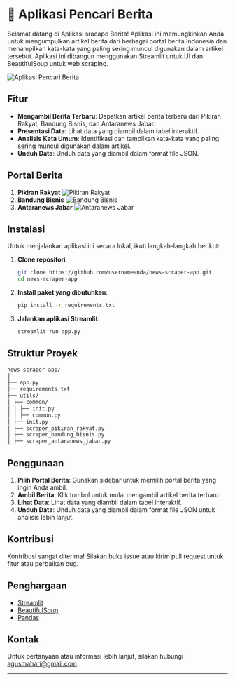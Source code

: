 # 📰 Aplikasi Pencari Berita

Selamat datang di Aplikasi sracape Berita! Aplikasi ini memungkinkan Anda untuk mengumpulkan artikel berita dari berbagai portal berita Indonesia dan menampilkan kata-kata yang paling sering muncul digunakan dalam artikel tersebut. Aplikasi ini dibangun menggunakan Streamlit untuk UI dan BeautifulSoup untuk web scraping.

![Aplikasi Pencari Berita](https://upload.wikimedia.org/wikipedia/commons/thumb/3/37/Streamlit_logo.svg/1200px-Streamlit_logo.svg.png)

## Fitur

- **Mengambil Berita Terbaru**: Dapatkan artikel berita terbaru dari Pikiran Rakyat, Bandung Bisnis, dan Antaranews Jabar.
- **Presentasi Data**: Lihat data yang diambil dalam tabel interaktif.
- **Analisis Kata Umum**: Identifikasi dan tampilkan kata-kata yang paling sering muncul digunakan dalam artikel.
- **Unduh Data**: Unduh data yang diambil dalam format file JSON.

## Portal Berita

1. **Pikiran Rakyat**
   ![Pikiran Rakyat](https://upload.wikimedia.org/wikipedia/commons/6/6e/Logo_Pikiran_Rakyat.png)
2. **Bandung Bisnis**
   ![Bandung Bisnis](https://upload.wikimedia.org/wikipedia/commons/8/8e/Logo_Bisnis_Indonesia.svg)
3. **Antaranews Jabar**
   ![Antaranews Jabar](https://upload.wikimedia.org/wikipedia/commons/4/49/Antara_News_logo.png)

## Instalasi

Untuk menjalankan aplikasi ini secara lokal, ikuti langkah-langkah berikut:

1. **Clone repositori**:
    ```bash
    git clone https://github.com/usernameanda/news-scraper-app.git
    cd news-scraper-app
    ```

2. **Install paket yang dibutuhkan**:
    ```bash
    pip install -r requirements.txt
    ```

3. **Jalankan aplikasi Streamlit**:
    ```bash
    streamlit run app.py
    ```

## Struktur Proyek
```bash
news-scraper-app/
│
├── app.py
├── requirements.txt
├── utils/
│ ├── common/
│ │ ├── init.py
│ │ ├── common.py
│ ├── init.py
│ ├── scraper_pikiran_rakyat.py
│ ├── scraper_bandung_bisnis.py
│ ├── scraper_antaranews_jabar.py
```


## Penggunaan

1. **Pilih Portal Berita**: Gunakan sidebar untuk memilih portal berita yang ingin Anda ambil.
2. **Ambil Berita**: Klik tombol untuk mulai mengambil artikel berita terbaru.
3. **Lihat Data**: Lihat data yang diambil dalam tabel interaktif.
4. **Unduh Data**: Unduh data yang diambil dalam format file JSON untuk analisis lebih lanjut.

## Kontribusi

Kontribusi sangat diterima! Silakan buka issue atau kirim pull request untuk fitur atau perbaikan bug.

## Penghargaan

- [Streamlit](https://streamlit.io/)
- [BeautifulSoup](https://www.crummy.com/software/BeautifulSoup/)
- [Pandas](https://pandas.pydata.org/)

## Kontak

Untuk pertanyaan atau informasi lebih lanjut, silakan hubungi [agusmahari@gmail.com](agusmahari@gmail.com).

---